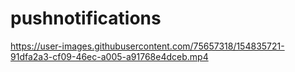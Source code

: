 # pushnotifications


https://user-images.githubusercontent.com/75657318/154835721-91dfa2a3-cf09-46ec-a005-a91768e4dceb.mp4

